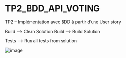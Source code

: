 # TP2_BDD_API_VOTING
TP2 – Implémentation avec BDD à partir d’une User story

Build --> Clean Solution
Build --> Build Solution 

Tests --> Run all tests from solution


![image](https://user-images.githubusercontent.com/56682614/153303454-93811dec-f47b-47c4-b4c8-c4c11a0ebbec.png)
